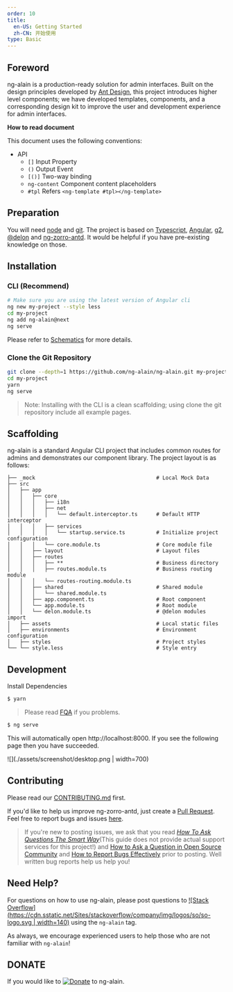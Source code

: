 ```yaml
---
order: 10
title:
  en-US: Getting Started
  zh-CN: 开始使用
type: Basic
---
```


## Foreword

ng-alain is a production-ready solution for admin interfaces. Built on the design principles developed by [Ant Design](https://ant.design/), this project introduces higher level components; we have developed templates, components, and a corresponding design kit to improve the user and development experience for admin interfaces.

**How to read document**

This document uses the following conventions:

- API
  - `[]` Input Property
  - `()` Output Event
  - `[()]` Two-way binding
  - `ng-content` Component content placeholders
  - `#tpl` Refers `<ng-template #tpl></ng-template>`

## Preparation

You will need [node](http://nodejs.org/) and [git](https://git-scm.com/). The project is based on [Typescript](https://www.tslang.com/), [Angular](https://angular.io/), [g2](http://g2.alipay.com/), [@delon](https://github.com/ng-alain/delon) and [ng-zorro-antd](https://ng.ant.design/). It would be helpful if you have pre-existing knowledge on those.

## Installation

### CLI (Recommend)

```bash
# Make sure you are using the latest version of Angular cli
ng new my-project --style less
cd my-project
ng add ng-alain@next
ng serve
```

Please refer to [Schematics](/cli) for more details.

### Clone the Git Repository

```bash
git clone --depth=1 https://github.com/ng-alain/ng-alain.git my-project
cd my-project
yarn
ng serve
```

> Note: Installing with the CLI is a clean scaffolding; using clone the git repository include all example pages.

## Scaffolding

ng-alain is a standard Angular CLI project that includes common routes for admins and demonstrates our component library. The project layout is as follows:

```
├── _mock                                       # Local Mock Data
├── src
│   ├── app
│   │   ├── core
│   │   │   ├── i18n
│   │   │   ├── net
│   │   │   │   └── default.interceptor.ts      # Default HTTP interceptor
│   │   │   ├── services
│   │   │   │   └── startup.service.ts          # Initialize project configuration
│   │   │   └── core.module.ts                  # Core module file
│   │   ├── layout                              # Layout files
│   │   ├── routes
│   │   │   ├── **                              # Business directory
│   │   │   ├── routes.module.ts                # Business routing module
│   │   │   └── routes-routing.module.ts
│   │   ├── shared                              # Shared module
│   │   │   └── shared.module.ts
│   │   ├── app.component.ts                    # Root component
│   │   └── app.module.ts                       # Root module
│   │   └── delon.module.ts                     # @delon modules import
│   ├── assets                                  # Local static files
│   ├── environments                            # Environment configuration
│   ├── styles                                  # Project styles
└── └── style.less                              # Style entry
```

## Development

Install Dependencies

```bash
$ yarn
```

> Please read [FQA](/docs/faq) if you problems.

```bash
$ ng serve
```

This will automatically open http://localhost:8000. If you see the following page then you have succeeded.

![](./assets/screenshot/desktop.png | width=700)

## Contributing

Please read our [CONTRIBUTING.md](/docs/contributing) first.

If you'd like to help us improve ng-zorro-antd, just create a [Pull Request](https://github.com/ng-alain/ng-alain/pulls). Feel free to report bugs and issues [here](https://github.com/ng-alain/ng-alain/issues).

> If you're new to posting issues, we ask that you read [*How To Ask Questions The Smart Way*](http://www.catb.org/~esr/faqs/smart-questions.html)(This guide does not provide actual support services for this project!) and [How to Ask a Question in Open Source Community](https://github.com/seajs/seajs/issues/545) and [How to Report Bugs Effectively](http://www.chiark.greenend.org.uk/~sgtatham/bugs.html) prior to posting. Well written bug reports help us help you!

## Need Help?

For questions on how to use ng-alain, please post questions to [![Stack Overflow](https://cdn.sstatic.net/Sites/stackoverflow/company/img/logos/so/so-logo.svg | width=140)](https://stackoverflow.com/questions/tagged/ng-alain) using the `ng-alain` tag.

As always, we encourage experienced users to help those who are not familiar with `ng-alain`!

## DONATE

If you would like to [![Donate](https://img.shields.io/badge/Donate-PayPal-green.svg)](https://www.paypal.me/cipchk)
 to ng-alain.

